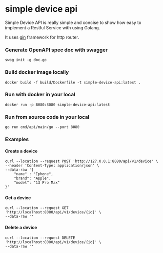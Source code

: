 # simple device api

Simple Device API is really simple and concise to show how easy to implement a Restful Service with using Golang.

It uses [gin](https://github.com/gin-gonic/gin) framework for http router.


### Generate OpenAPI spec doc with swagger
```shell
swag init -g doc.go
```

### Build docker image locally
```shell
docker build -f build/Dockerfile -t simple-device-api:latest .
```

### Run with docker in your local
```shell
docker run -p 8080:8080 simple-device-api:latest
```

### Run from source code in your local
```shell
go run cmd/api/main/go --port 8080
```

### Examples
#### Create a device
```shell
curl --location --request POST 'http://127.0.0.1:8080/api/v1/device' \
--header 'Content-Type: application/json' \
--data-raw '{
    "name" : "Iphone",
    "brand": "Apple",
    "model": "13 Pro Max"
}'
```
#### Get a device
```shell
curl --location --request GET 'http://localhost:8080/api/v1/device/{id}' \
--data-raw ''
```

#### Delete a device
```shell
curl --location --request DELETE 'http://localhost:8080/api/v1/device/{id}' \
--data-raw ''
```
